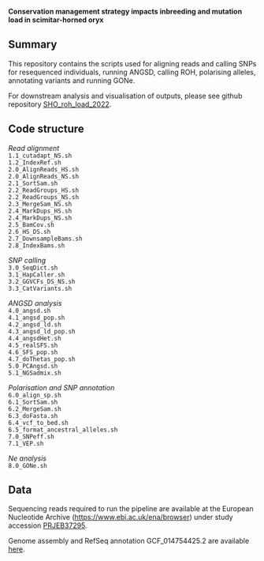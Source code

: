 **Conservation management strategy impacts inbreeding and mutation load in scimitar-horned oryx**

**Summary**
-------------

This repository contains the scripts used for aligning reads and calling SNPs for resequenced individuals, running ANGSD, calling ROH, polarising alleles, annotating variants and running GONe.

For downstream analysis and visualisation of outputs, please see github repository [SHO_roh_load_2022](https://github.com/elhumble/SHO_roh_load_2022).

**Code structure**
-------------

*Read alignment*  
`1.1_cutadapt_NS.sh`  
`1.2_IndexRef.sh`  
`2.0_AlignReads_HS.sh`  
`2.0_AlignReads_NS.sh`  
`2.1_SortSam.sh`  
`2.2_ReadGroups_HS.sh`  
`2.2_ReadGroups_NS.sh`  
`2.3_MergeSam_NS.sh`  
`2.4_MarkDups_HS.sh`  
`2.4_MarkDups_NS.sh`  
`2.5_BamCov.sh`  
`2.6_HS_DS.sh`  
`2.7_DownsampleBams.sh`  
`2.8_IndexBams.sh`  

*SNP calling*   
`3.0_SeqDict.sh`  
`3.1_HapCaller.sh`  
`3.2_GGVCFs_DS_NS.sh`  
`3.3_CatVariants.sh`  

*ANGSD analysis*    
`4.0_angsd.sh`  
`4.1_angsd_pop.sh`  
`4.2_angsd_ld.sh`  
`4.3_angsd_ld_pop.sh`  
`4.4_angsdHet.sh`  
`4.5_realSFS.sh`  
`4.6_SFS_pop.sh`  
`4.7_doThetas_pop.sh`  
`5.0_PCAngsd.sh`  
`5.1_NGSadmix.sh`  

*Polarisation and SNP annotation*  
`6.0_align_sp.sh`  
`6.1_SortSam.sh`  
`6.2_MergeSam.sh`  
`6.3_doFasta.sh`  
`6.4_vcf_to_bed.sh`  
`6.5_format_ancestral_alleles.sh`  
`7.0_SNPeff.sh`  
`7.1_VEP.sh`  

*Ne analysis*   
`8.0_GONe.sh`  

**Data**
-------------
Sequencing reads required to run the pipeline are available at the European Nucleotide Archive (https://www.ebi.ac.uk/ena/browser) under study accession [PRJEB37295](https://www.ebi.ac.uk/ena/browser/view/PRJEB37295?show=related-records).

Genome assembly and RefSeq annotation GCF_014754425.2 are available [here](https://ftp.ncbi.nlm.nih.gov/genomes/all/GCF/014/754/425/GCF_014754425.2_SCBI_Odam_1.1/).

